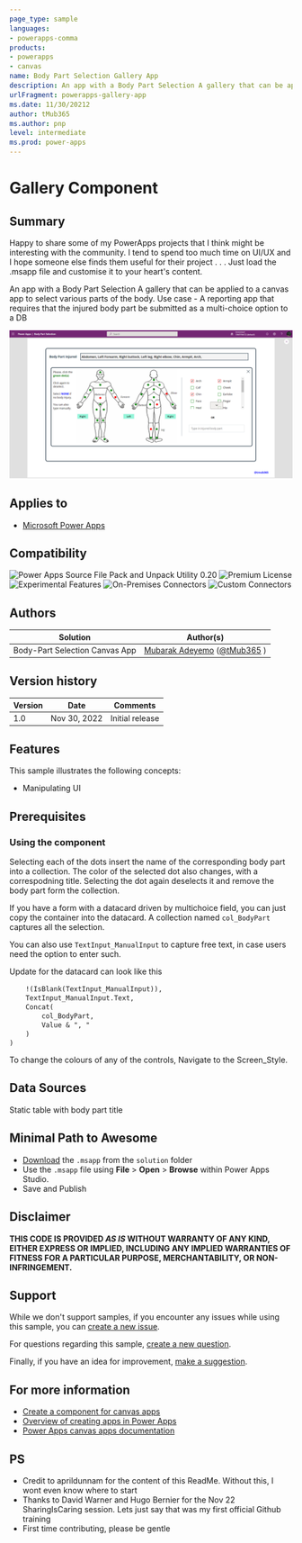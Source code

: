 ```yaml
---
page_type: sample
languages:
- powerapps-comma
products:
- powerapps
- canvas
name: Body Part Selection Gallery App
description: An app with a Body Part Selection A gallery that can be applied to a canvas app to select various parts of the body. Use case - A reporting app that requires that the injured body part be submitted as a multi-choice option to a DB.
urlFragment: powerapps-gallery-app
ms.date: 11/30/20212
author: tMub365
ms.author: pnp
level: intermediate
ms.prod: power-apps
---
```


# Gallery Component

## Summary

Happy to share some of my PowerApps projects that I think might be interesting with the community. I tend to spend too much time on UI/UX and I hope someone else finds them useful for their project . . . Just load the .msapp file and customise it to your heart's content.

An app with a Body Part Selection A gallery that can be applied to a canvas app to select various parts of the body. Use case - A reporting app that requires that the injured body part be submitted as a multi-choice option to a DB

![Preview](./assets/preview.png)  


## Applies to

* [Microsoft Power Apps](https://docs.microsoft.com/powerapps/)

## Compatibility

![Power Apps Source File Pack and Unpack Utility 0.20](https://img.shields.io/badge/Packing%20Tool-0.20-green.svg)
![Premium License](https://img.shields.io/badge/Premium%20License-Not%20Required-green.svg "Premium Power Apps license not required")
![Experimental Features](https://img.shields.io/badge/Experimental%20Features-No-green.svg "Does not rely on experimental features")
![On-Premises Connectors](https://img.shields.io/badge/On--Premises%20Connectors-No-green.svg "Does not use on-premise connectors")
![Custom Connectors](https://img.shields.io/badge/Custom%20Connectors-Not%20Required-green.svg "Does not use custom connectors")

## Authors

Solution|Author(s)
--------|---------
Body-Part Selection Canvas App | [Mubarak Adeyemo](https://github.com/tMub365) ([@tMub365](https://www.twitter.com/tMub365) )

## Version history

Version|Date|Comments
-------|----|--------
1.0|Nov 30, 2022|Initial release


## Features

This sample illustrates the following concepts:

* Manipulating UI


## Prerequisites

### Using the component

Selecting each of the dots insert the name of the corresponding body part into a collection. The color of the selected dot also changes, with a correspodning title. Selecting the dot again deselects it and remove the body part form the collection.

If you have a form with a datacard driven by multichoice field, you can just copy the container into the datacard. A collection named `col_BodyPart` captures all the selection. 

You can also use `TextInput_ManualInput` to capture free text, in case users need the option to enter such.

Update for the datacard can look like this

```If(
    !(IsBlank(TextInput_ManualInput)),
    TextInput_ManualInput.Text,
    Concat(
        col_BodyPart,
        Value & ", "
    )
)
```

To change the colours of any of the controls, Navigate to the Screen_Style.



## Data Sources
 
Static table with body part title

## Minimal Path to Awesome

* [Download](./solution/BodyPartSelection.msapp) the `.msapp` from the `solution` folder
* Use the `.msapp` file using **File** > **Open** > **Browse** within Power Apps Studio.
* Save and Publish



## Disclaimer

**THIS CODE IS PROVIDED *AS IS* WITHOUT WARRANTY OF ANY KIND, EITHER EXPRESS OR IMPLIED, INCLUDING ANY IMPLIED WARRANTIES OF FITNESS FOR A PARTICULAR PURPOSE, MERCHANTABILITY, OR NON-INFRINGEMENT.**


## Support

While we don't support samples, if you encounter any issues while using this sample, you can [create a new issue](https://github.com/pnp/powerapps-samples/issues/new?assignees=&labels=Needs%3A+Triage+%3Amag%3A%2Ctype%3Abug-suspected&template=bug-report.yml&sample=calendar-component&authors=@aprildunnam&title=calendar-component%20-%20).

For questions regarding this sample, [create a new question](https://github.com/pnp/powerapps-samples/issues/new?assignees=&labels=Needs%3A+Triage+%3Amag%3A%2Ctype%3Abug-suspected&template=question.yml&sample=calendar-component&authors=@aprildunnam&title=calendar-component%20-%20).

Finally, if you have an idea for improvement, [make a suggestion](https://github.com/pnp/powerapps-samples/issues/new?assignees=&labels=Needs%3A+Triage+%3Amag%3A%2Ctype%3Abug-suspected&template=suggestion.yml&sample=calendar-component&authors=@aprildunnam&title=calendar-component%20-%20).

## For more information

- [Create a component for canvas apps](https://docs.microsoft.com/powerapps/maker/canvas-apps/create-component#components-in-canvas-apps)
- [Overview of creating apps in Power Apps](https://docs.microsoft.com/powerapps/maker/)
- [Power Apps canvas apps documentation](https://docs.microsoft.com/en-us/powerapps/maker/canvas-apps/)


## PS

* Credit to aprildunnam for the content of this ReadMe. Without this, I wont even know where to start
* Thanks to David Warner and Hugo Bernier for the Nov 22 SharingIsCaring session. Lets just say that was my first official Github training
* First time contributing, please be gentle


